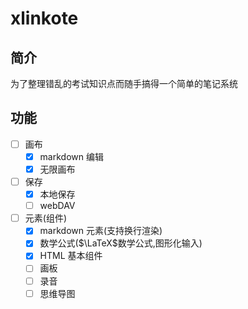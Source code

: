 # xlinkote

## 简介

为了整理错乱的考试知识点而随手搞得一个简单的笔记系统

## 功能

-   [ ] 画布
    -   [x] markdown 编辑
    -   [x] 无限画布
-   [ ] 保存
    -   [x] 本地保存
    -   [ ] webDAV
-   [ ] 元素(组件)
    -   [x] markdown 元素(支持换行渲染)
    -   [x] 数学公式($\LaTeX$数学公式,图形化输入)
    -   [x] HTML 基本组件
    -   [ ] 画板
    -   [ ] 录音
    -   [ ] 思维导图
